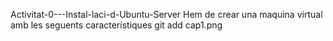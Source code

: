  Activitat-0---Instal-laci-d-Ubuntu-Server
Hem de crear una maquina virtual amb les seguents característiques
git add cap1.png

